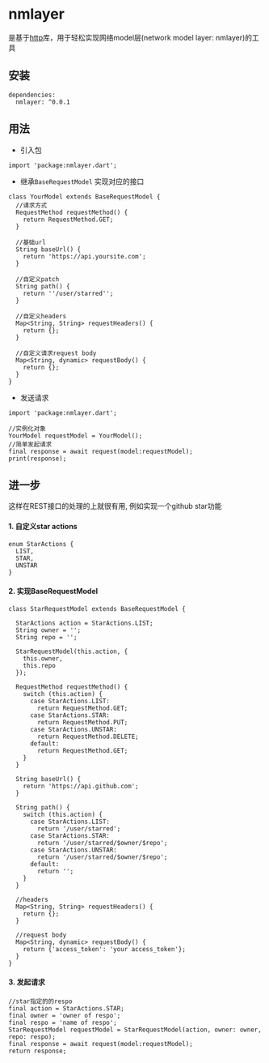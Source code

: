 # nmlayer

是基于[http](https://pub.dartlang.org/packages/http/versions/0.11.3+16)库，用于轻松实现网络model层(network model layer: nmlayer)的工具

## 安装

```
dependencies:
  nmlayer: ^0.0.1
```

## 用法

* 引入包
```
import 'package:nmlayer.dart';
```

* 继承`BaseRequestModel` 实现对应的接口
```
class YourModel extends BaseRequestModel {
  //请求方式
  RequestMethod requestMethod() {
    return RequestMethod.GET;
  }

  //基础url
  String baseUrl() {
    return 'https://api.yoursite.com';
  }

  //自定义patch
  String path() {
    return ''/user/starred'';
  }

  //自定义headers
  Map<String, String> requestHeaders() {
    return {};
  }

  //自定义请求request body
  Map<String, dynamic> requestBody() {
    return {};
  }
}
```  

* 发送请求
```
import 'package:nmlayer.dart';

//实例化对象
YourModel requestModel = YourModel();
//简单发起请求
final response = await request(model:requestModel);
print(response);
```


## 进一步

这样在REST接口的处理的上就很有用, 例如实现一个github star功能

#### 1. 自定义star actions
```
enum StarActions {
  LIST,
  STAR,
  UNSTAR
}
```

#### 2. 实现BaseRequestModel
```
class StarRequestModel extends BaseRequestModel {

  StarActions action = StarActions.LIST;
  String owner = '';
  String repo = '';

  StarRequestModel(this.action, {
    this.owner,
    this.repo
  });

  RequestMethod requestMethod() {
    switch (this.action) {
      case StarActions.LIST:
        return RequestMethod.GET;
      case StarActions.STAR:
        return RequestMethod.PUT;
      case StarActions.UNSTAR:
        return RequestMethod.DELETE;
      default:
        return RequestMethod.GET;
    }
  }

  String baseUrl() {
    return 'https://api.github.com';
  }

  String path() {
    switch (this.action) {
      case StarActions.LIST:
        return '/user/starred';
      case StarActions.STAR:
        return '/user/starred/$owner/$repo';
      case StarActions.UNSTAR:
        return '/user/starred/$owner/$repo';
      default:
        return '';
    }
  }

  //headers
  Map<String, String> requestHeaders() {
    return {};
  }

  //request body
  Map<String, dynamic> requestBody() {
    return {'access_token': 'your access_token'};
  }
}
```

#### 3. 发起请求

```
//star指定的的respo
final action = StarActions.STAR;
final owner = 'owner of respo';
final respo = 'name of respo';
StarRequestModel requestModel = StarRequestModel(action, owner: owner, repo: respo);
final response = await request(model:requestModel);
return response;
```



